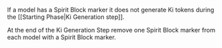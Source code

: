 If a model has a Spirit Block marker it does not generate Ki tokens during the [[Starting Phase|Ki Generation step]].

At the end of the Ki Generation Step remove one Spirit Block marker from each model with a Spirit Block marker.